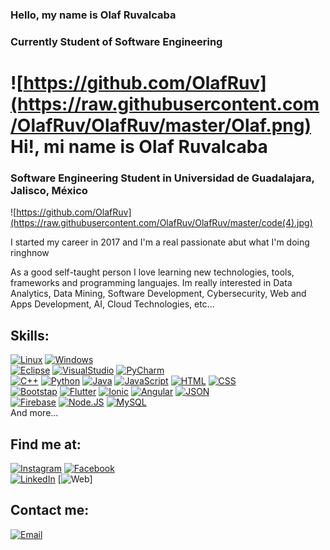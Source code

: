 ### Hello, my name is Olaf Ruvalcaba
### Currently Student of Software Engineering 

# ![https://github.com/OlafRuv](https://raw.githubusercontent.com/OlafRuv/OlafRuv/master/Olaf.png) Hi!, mi name is Olaf Ruvalcaba
### Software Engineering Student in Universidad de Guadalajara, Jalisco, México

![https://github.com/OlafRuv](https://raw.githubusercontent.com/OlafRuv/OlafRuv/master/code(4).jpg)

I started my career in 2017 and I'm a real passionate abut what I'm doing ringhnow

As a good self-taught person I love learning new technologies, tools, frameworks and programming languajes.
Im really interested in Data Analytics, Data Mining, Software Development, Cybersecurity, Web and Apps Development, AI, Cloud Technologies, etc...


## Skills:
[![Linux](https://img.shields.io/badge/Linux-ebbb08?style=for-the-badge&logo=linux&logoColor=white&labelColor=101010)]()
[![Windows](https://img.shields.io/badge/Windows-1575F9?style=for-the-badge&logo=windows&logoColor=white&labelColor=101010)]()
</br>
[![Eclipse](https://img.shields.io/badge/Eclipse-blueviolet?style=for-the-badge&logo=eclipse&logoColor=white&labelColor=101010)]()
[![VisualStudio](https://img.shields.io/badge/Visual_Studio-0095D5?style=for-the-badge&logo=visual-studio&logoColor=white&labelColor=101010)]()
[![PyCharm](https://img.shields.io/badge/Pycharm-20d088?style=for-the-badge&logo=pycharm&logoColor=white&labelColor=101010)]()
</br>
[![C++](https://img.shields.io/badge/C++-007396?style=for-the-badge&logo=C%2B%2B&logoColor=white&labelColor=101010)]()
[![Python](https://img.shields.io/badge/Python-007396?style=for-the-badge&logo=python&logoColor=white&labelColor=101010)]()
[![Java](https://img.shields.io/badge/Java-007396?style=for-the-badge&logo=java&logoColor=white&labelColor=101010)]()
[![JavaScript](https://img.shields.io/badge/JavaScript-F7DF1E?style=for-the-badge&logo=javascript&logoColor=white&labelColor=101010)]()
[![HTML](https://img.shields.io/badge/HTML-007396?style=for-the-badge&logo=HTML5&logoColor=white&labelColor=101010)]()
[![CSS](https://img.shields.io/badge/CSS-007396?style=for-the-badge&logo=CSS3&logoColor=white&labelColor=101010)]()
<br>
[![Bootstap](https://img.shields.io/badge/Bootstap-007396?style=for-the-badge&logo=bootstrap&logoColor=white&labelColor=101010)]()
[![Flutter](https://img.shields.io/badge/Flutter-007396?style=for-the-badge&logo=flutter&logoColor=white&labelColor=101010)]()
[![Ionic](https://img.shields.io/badge/Ionic-007396?style=for-the-badge&logo=ionic&logoColor=white&labelColor=101010)]()
[![Angular](https://img.shields.io/badge/Angular-007396?style=for-the-badge&logo=angular&logoColor=white&labelColor=101010)]()
[![JSON](https://img.shields.io/badge/JSON-47A248?style=for-the-badge&logo=json&logoColor=white&labelColor=101010)]()
</br>
[![Firebase](https://img.shields.io/badge/Firebase-FFCA28?style=for-the-badge&logo=firebase&logoColor=white&labelColor=101010)]()
[![Node.JS](https://img.shields.io/badge/Node.JS-339933?style=for-the-badge&logo=node.js&logoColor=white&labelColor=101010)]()
[![MySQL](https://img.shields.io/badge/MySQL-4479A1?style=for-the-badge&logo=mysql&logoColor=white&labelColor=101010)]()
</br>
And more...

## Find me at:

[![Instagram](https://img.shields.io/badge/Instagram-@olaf.ruv-E4405F?style=for-the-badge&logo=instagram&logoColor=white&labelColor=101010)](https://instagram.com/olaf.ruv)
[![Facebook](https://img.shields.io/badge/Facebook-@Olaf-Ruvalcabaa-1877F2?style=for-the-badge&logo=facebook&logoColor=white&labelColor=101010)](https://www.facebook.com/olaf.ruvalcabaaguirre/)
</br>
[![LinkedIn](https://img.shields.io/badge/LinkedIn-Olaf-Ruv-0077B5?style=for-the-badge&logo=linkedin&logoColor=white&labelColor=101010)](https://www.linkedin.com/in/olaf-ruv/)
[![Web](https://img.shields.io/badge/My_Website-PaginaEnConstruccion.com-14a1f0?style=for-the-badge&logo=dev.to&logoColor=white&labelColor=101010)]


## Contact me:

[![Email](https://img.shields.io/badge/olaf.ruva@gmail.com-my_personal_email?style=for-the-badge&logo=gmail&logoColor=white&labelColor=101010)](mailto:olaf.ruva@gmail.com)
</br>
